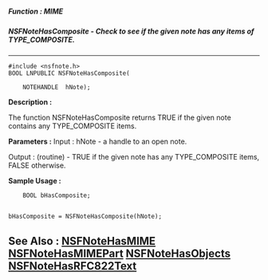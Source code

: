 ##### Function : MIME
##### NSFNoteHasComposite - Check to see if the given note has any items of TYPE_COMPOSITE.
---
```
#include <nsfnote.h>
BOOL LNPUBLIC NSFNoteHasComposite(

	NOTEHANDLE  hNote);
```
**Description :**

The function NSFNoteHasComposite returns TRUE if the given note contains any 
TYPE_COMPOSITE items.

**Parameters :**
Input :
hNote  -  a handle to an open note.

Output :
(routine)  -  TRUE if the given note has any TYPE_COMPOSITE items, FALSE otherwise.



**Sample Usage :**
```
    BOOL bHasComposite;


bHasComposite = NSFNoteHasComposite(hNote);

```
**See Also :**
[NSFNoteHasMIME](/reference/Func/NSFNoteHasMIME)
[NSFNoteHasMIMEPart](/reference/Func/NSFNoteHasMIMEPart)
[NSFNoteHasObjects](/reference/Func/NSFNoteHasObjects)
[NSFNoteHasRFC822Text](/reference/Func/NSFNoteHasRFC822Text)
---
